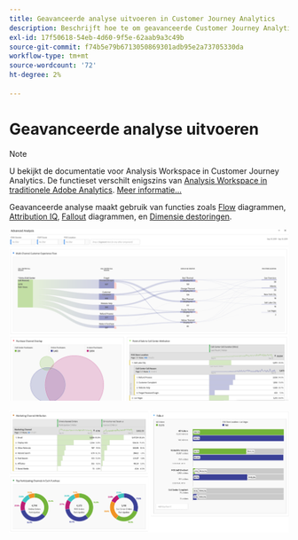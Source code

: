 ```yaml
---
title: Geavanceerde analyse uitvoeren in Customer Journey Analytics
description: Beschrijft hoe te om geavanceerde Customer Journey Analytics analyse in Workspace te doen.
exl-id: 17f50618-54eb-4d60-9f5e-62aab9a3c49b
source-git-commit: f74b5e79b6713050869301adb95e2a73705330da
workflow-type: tm+mt
source-wordcount: '72'
ht-degree: 2%

---
```


# Geavanceerde analyse uitvoeren

>[!NOTE]
>
>U bekijkt de documentatie voor Analysis Workspace in Customer Journey Analytics. De functieset verschilt enigszins van [Analysis Workspace in traditionele Adobe Analytics](https://experienceleague.adobe.com/docs/analytics/analyze/analysis-workspace/home.html). [Meer informatie...](/help/getting-started/cja-aa.md)

Geavanceerde analyse maakt gebruik van functies zoals [Flow](/help/analysis-workspace/visualizations/c-flow/flow.md) diagrammen, [Attribution IQ](/help/analysis-workspace/attribution/overview.md), [Fallout](/help/analysis-workspace/visualizations/fallout/fallout-flow.md) diagrammen, en [Dimensie destoringen](/help/components/dimensions/t-breakdown-fa.md).

![Werkruimtescherm 1](assets/cja-adv-analysis1.png)

![Werkruimtescherm 2](assets/cja-adv-analysis2.png)
